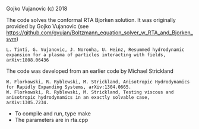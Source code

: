 Gojko Vujanovic (c) 2018

The code solves the conformal RTA Bjorken solution. It was originally provided by Gojko Vujanovic (see https://github.com/gvujan/Boltzmann_equation_solver_w_RTA_and_Bjorken_sym)

	L. Tinti, G. Vujanovic, J. Noronha, U. Heinz, Resummed hydrodynamic expansion for a plasma of particles interacting with fields, arXiv:1808.06436

The code was developed from an earlier code by Michael Strickland

	W. Florkowski, R. Ryblewski, M. Strickland, Anisotropic Hydrodynamics for Rapidly Expanding Systems, arXiv:1304.0665.
	W. Florkowski, R. Ryblewski, M. Strickland, Testing viscous and anisotropic hydrodynamics in an exactly solvable case, arXiv:1305.7234.

- To compile and run, type make
- The parameters are in rta.cpp

